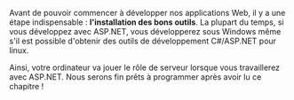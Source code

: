 Avant de pouvoir commencer à développer nos applications Web, il y a une étape indispensable : **l'installation des bons outils**. La plupart du temps, si vous développez avec ASP.NET, vous développerez sous Windows même s'il est possible d'obtenir des outils de développement C#/ASP.NET pour linux.

Ainsi, votre ordinateur va jouer le rôle de serveur lorsque vous travaillerez avec ASP.NET. Nous serons fin prêts à programmer après avoir lu ce chapitre !